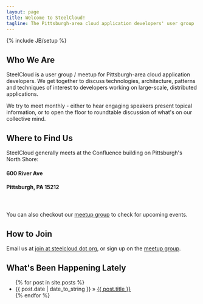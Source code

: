 ```yaml
---
layout: page
title: Welcome to SteelCloud!
tagline: The Pittsburgh-area cloud application developers' user group
---
```

{% include JB/setup %}

## Who We Are

SteelCloud is a user group / meetup for Pittsburgh-area cloud application developers.  We get together to discuss technologies, architecture, patterns and techniques of interest to developers working on large-scale, distributed applications.

We try to meet monthly - either to hear engaging speakers present topical information, or to open the floor to roundtable discussion of what's on our collective mind.

## Where to Find Us

SteelCloud generally meets at the Confluence building on Pittsburgh's North Shore:

#### 600 River Ave
#### Pittsburgh, PA  15212
#### &nbsp;

You can also checkout our [meetup group](http://www.meetup.com/steelcloud) to check for upcoming events.

## How to Join

Email us at [join at steelcloud dot org](mailto:join@steelcloud.org), or sign up on the [meetup group](http://www.meetup.com/steelcloud).

## What's Been Happening Lately

<ul class="posts">
  {% for post in site.posts %}
    <li><span>{{ post.date | date_to_string }}</span> &raquo; <a href="{{ BASE_PATH }}{{ post.url }}">{{ post.title }}</a></li>
  {% endfor %}
</ul>
